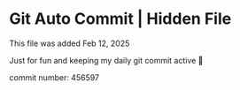 # Git Auto Commit | Hidden File

This file was added Feb 12, 2025

Just for fun and keeping my daily git commit active 🤪

commit number: 456597
